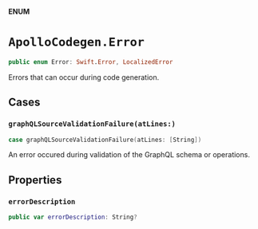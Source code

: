 **ENUM**

# `ApolloCodegen.Error`

```swift
public enum Error: Swift.Error, LocalizedError
```

Errors that can occur during code generation.

## Cases
### `graphQLSourceValidationFailure(atLines:)`

```swift
case graphQLSourceValidationFailure(atLines: [String])
```

An error occured during validation of the GraphQL schema or operations.

## Properties
### `errorDescription`

```swift
public var errorDescription: String?
```
